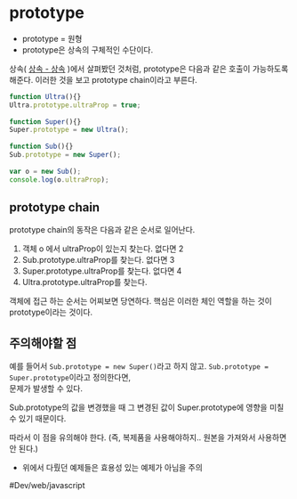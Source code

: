 # prototype
* prototype = 원형
* prototype은 상속의 구체적인 수단이다.

상속( [상속 - 상속](bear://x-callback-url/open-note?id=C1AB8DAE-A15B-4532-B095-46209FDE3E42-52425-0000D98E025D1A1F&header=%EC%83%81%EC%86%8D) )에서 살펴봤던 것처럼,
prototype은 다음과 같은 호출이 가능하도록 해준다.
이러한 것을 보고 prototype chain이라고 부른다.

```javascript
function Ultra(){}
Ultra.prototype.ultraProp = true;
 
function Super(){}
Super.prototype = new Ultra();
 
function Sub(){}
Sub.prototype = new Super();
 
var o = new Sub();
console.log(o.ultraProp);

```

## prototype chain
prototype chain의 동작은 다음과 같은 순서로 일어난다.

1. 객체 o 에서 ultraProp이 있는지 찾는다. 없다면 2
2. Sub.prototype.ultraProp를 찾는다. 없다면 3
3. Super.prototype.ultraProp를 찾는다. 없다면 4
4. Ultra.prototype.ultraProp를 찾는다. 

객체에 접근 하는 순서는 어찌보면 당연하다.
핵심은 이러한 체인 역할을 하는 것이 prototype이라는 것이다.
  
## 주의해야할 점
예를 들어서
`Sub.prototype = new Super()`라고 하지 않고. 
`Sub.prototype = Super.prototype`이라고 정의한다면,  
문제가 발생할 수 있다. 
  
Sub.prototype의 값을 변경했을 때 그 변경된 값이 Super.prototype에 영향을 미칠 수 있기 때문이다. 
  
따라서 이 점을 유의해야 한다.
(즉, 복제품을 사용해야하지.. 원본을 가져와서 사용하면 안 된다.)

+ 위에서 다뤘던 예제들은 효용성 있는 예제가 아님을 주의

#Dev/web/javascript